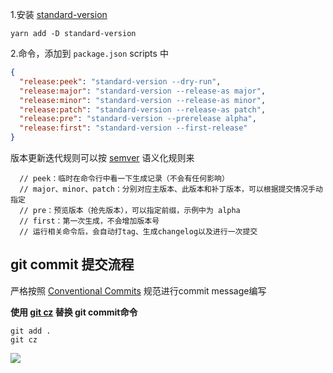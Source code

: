 1.安装
[standard-version](https://github.com/conventional-changelog/standard-version)
```shell
yarn add -D standard-version
```
2.命令，添加到 `package.json` scripts 中
```json
{
  "release:peek": "standard-version --dry-run",
  "release:major": "standard-version --release-as major",
  "release:minor": "standard-version --release-as minor",
  "release:patch": "standard-version --release-as patch",
  "release:pre": "standard-version --prerelease alpha",
  "release:first": "standard-version --first-release"
}
```
版本更新迭代规则可以按 [semver](https://semver.org/lang/zh-CN/) 语义化规则来

```
  // peek：临时在命令行中看一下生成记录（不会有任何影响）
  // major、minor、patch：分别对应主版本、此版本和补丁版本，可以根据提交情况手动指定
  // pre：预览版本（抢先版本），可以指定前缀，示例中为 alpha
  // first：第一次生成，不会增加版本号
  // 运行相关命令后，会自动打tag、生成changelog以及进行一次提交
```

## git commit 提交流程
严格按照 [Conventional Commits](https://www.conventionalcommits.org/zh-hans/v1.0.0/) 规范进行commit message编写

**使用 [git cz](https://github.com/commitizen/cz-cli#making-your-repo-commitizen-friendly) 替换 git commit命令**
```shell
git add . 
git cz
```

![](https://github.com/commitizen/cz-cli/raw/master/meta/screenshots/add-commit.png)